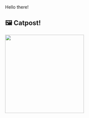 Hello there!



## 🖼️ Catpost!

<sub>
    <img src="https://cdn2.thecatapi.com/images/-NyovcjCI.jpg" height="256">
</sub>

